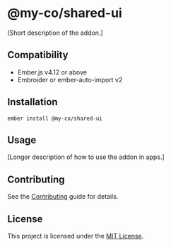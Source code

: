 # @my-co/shared-ui

[Short description of the addon.]

## Compatibility

- Ember.js v4.12 or above
- Embroider or ember-auto-import v2

## Installation

```
ember install @my-co/shared-ui
```

## Usage

[Longer description of how to use the addon in apps.]

## Contributing

See the [Contributing](CONTRIBUTING.md) guide for details.

## License

This project is licensed under the [MIT License](LICENSE.md).
